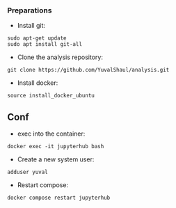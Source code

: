 

### Preparations

- Install git:
```
sudo apt-get update
sudo apt install git-all
```
- Clone the analysis repository:
```
git clone https://github.com/YuvalShaul/analysis.git
```
- Install docker:
```
source install_docker_ubuntu
```

## Conf

- exec into the container:
```
docker exec -it jupyterhub bash
```
- Create a new system user:
```
adduser yuval
```
- Restart compose:
```
docker compose restart jupyterhub
```